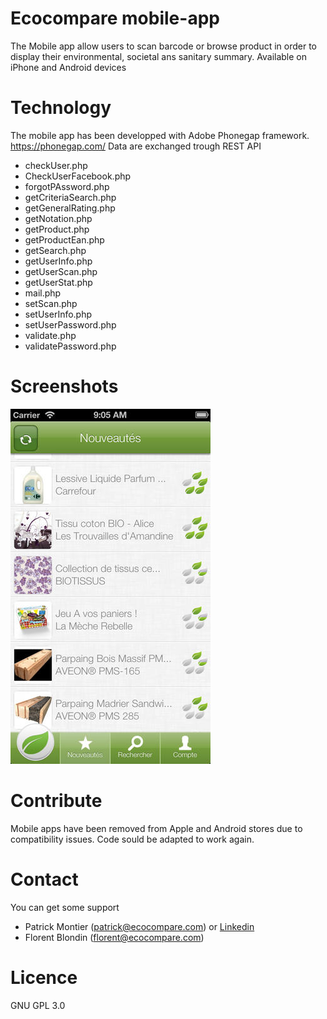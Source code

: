 # Ecocompare mobile-app
The Mobile app allow users to scan barcode or browse product in order to display their environmental, societal ans sanitary summary.
Available on iPhone and Android devices

# Technology
The mobile app has been developped with Adobe Phonegap framework. https://phonegap.com/
Data are exchanged trough REST API
* checkUser.php
* CheckUserFacebook.php
* forgotPAssword.php
* getCriteriaSearch.php
* getGeneralRating.php
* getNotation.php
* getProduct.php
* getProductEan.php
* getSearch.php
* getUserInfo.php
* getUserScan.php
* getUserStat.php
* mail.php
* setScan.php
* setUserInfo.php
* setUserPassword.php
* validate.php
* validatePassword.php

# Screenshots
![Home](/Screenshots/screen568x568.jpg)

# Contribute
Mobile apps have been removed from Apple and Android stores due to compatibility issues. Code sould be adapted to work again.

# Contact
You can get some support
* Patrick Montier (patrick@ecocompare.com) or [Linkedin](https://www.linkedin.com/in/montierpatrick/)
* Florent Blondin (florent@ecocompare.com)

# Licence
GNU GPL 3.0
